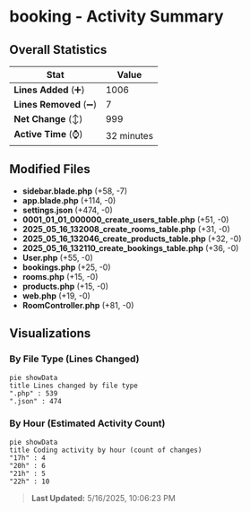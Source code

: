 # booking - Activity Summary 

## Overall Statistics

| Stat                   | Value                                                             |
| ---------------------- | ----------------------------------------------------------------- |
| **Lines Added** (➕)   | 1006                                          |
| **Lines Removed** (➖) | 7                                        |
| **Net Change** (↕)    | 999                |
| **Active Time** (⌚)   | 32 minutes |


## Modified Files
- **sidebar.blade.php** (+58, -7)
- **app.blade.php** (+114, -0)
- **settings.json** (+474, -0)
- **0001_01_01_000000_create_users_table.php** (+51, -0)
- **2025_05_16_132008_create_rooms_table.php** (+31, -0)
- **2025_05_16_132046_create_products_table.php** (+32, -0)
- **2025_05_16_132110_create_bookings_table.php** (+36, -0)
- **User.php** (+55, -0)
- **bookings.php** (+25, -0)
- **rooms.php** (+15, -0)
- **products.php** (+15, -0)
- **web.php** (+19, -0)
- **RoomController.php** (+81, -0)

## Visualizations

### By File Type (Lines Changed)

```mermaid
pie showData
title Lines changed by file type
".php" : 539
".json" : 474
```

### By Hour (Estimated Activity Count)

```mermaid
pie showData
title Coding activity by hour (count of changes)
"17h" : 4
"20h" : 6
"21h" : 5
"22h" : 10
```


> **Last Updated:** 5/16/2025, 10:06:23 PM